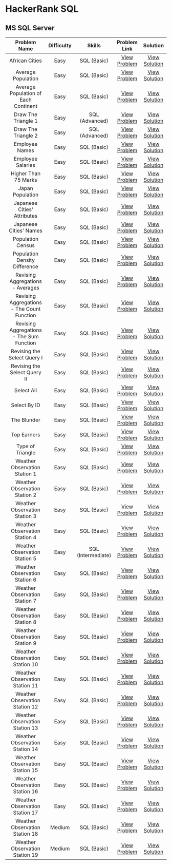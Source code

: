 # HackerRank SQL

## MS SQL Server

| Problem Name | Difficulty | Skills | Problem Link | Solution |
| :-: | :-: |:-:| :-: | :-: |
African Cities | Easy | SQL (Basic) | [View Problem](https://www.hackerrank.com/challenges/african-cities/problem) | [View Solution](https://github.com/ricrochads/hackerrank-sql/blob/main/MS%20SQL%20Server/african_cities.sql)
Average Population | Easy | SQL (Basic) | [View Problem](https://www.hackerrank.com/challenges/average-population/problem) | [View Solution](https://github.com/ricrochads/hackerrank-sql/blob/main/MS%20SQL%20Server/average_population.sql)
Average Population of Each Continent | Easy | SQL (Basic) | [View Problem](https://www.hackerrank.com/challenges/average-population-of-each-continent/problem) | [View Solution](https://github.com/ricrochads/hackerrank-sql/blob/main/MS%20SQL%20Server/average_population_of_each_continent.sql)
Draw The Triangle 1 | Easy | SQL (Advanced) | [View Problem](https://www.hackerrank.com/challenges/draw-the-triangle-1/problem) | [View Solution](https://github.com/ricrochads/hackerrank-sql/blob/main/MS%20SQL%20Server/draw_the_triangle_1.sql)
Draw The Triangle 2 | Easy | SQL (Advanced) | [View Problem](https://www.hackerrank.com/challenges/draw-the-triangle-2/problem) | [View Solution](https://github.com/ricrochads/hackerrank-sql/blob/main/MS%20SQL%20Server/draw_the_triangle_2.sql)
Employee Names | Easy | SQL (Basic) | [View Problem](https://www.hackerrank.com/challenges/name-of-employees/problem) | [View Solution](https://github.com/ricrochads/hackerrank-sql/blob/main/MS%20SQL%20Server/employee_names.sql)
Employee Salaries | Easy | SQL (Basic) | [View Problem](https://www.hackerrank.com/challenges/salary-of-employees/problem) | [View Solution](https://github.com/ricrochads/hackerrank-sql/blob/main/MS%20SQL%20Server/employee_salaries.sql)
Higher Than 75 Marks | Easy | SQL (Basic) | [View Problem](https://www.hackerrank.com/challenges/more-than-75-marks/problem) | [View Solution](https://github.com/ricrochads/hackerrank-sql/blob/main/MS%20SQL%20Server/higher_than_75_marks.sql)
Japan Population | Easy | SQL (Basic) | [View Problem](https://www.hackerrank.com/challenges/japan-population/problem) | [View Solution](https://github.com/ricrochads/hackerrank-sql/blob/main/MS%20SQL%20Server/japan_population.sql)
Japanese Cities' Attributes | Easy | SQL (Basic) | [View Problem](https://www.hackerrank.com/challenges/japanese-cities-attributes/problem) | [View Solution](https://github.com/ricrochads/hackerrank-sql/blob/main/MS%20SQL%20Server/japanese_cities_attributes.sql)
Japanese Cities' Names | Easy | SQL (Basic) | [View Problem](https://www.hackerrank.com/challenges/japanese-cities-name/problem) | [View Solution](https://github.com/ricrochads/hackerrank-sql/blob/main/MS%20SQL%20Server/japanese_cities_names.sql)
Population Census | Easy | SQL (Basic) | [View Problem](https://www.hackerrank.com/challenges/asian-population/problem) | [View Solution](https://github.com/ricrochads/hackerrank-sql/blob/main/MS%20SQL%20Server/population_census.sql)
Population Density Difference | Easy | SQL (Basic) | [View Problem](https://www.hackerrank.com/challenges/population-density-difference/problem) | [View Solution](https://github.com/ricrochads/hackerrank-sql/blob/main/MS%20SQL%20Server/population_density_difference.sql)
Revising Aggregations - Averages | Easy | SQL (Basic) | [View Problem](https://www.hackerrank.com/challenges/revising-aggregations-the-average-function/problem) | [View Solution](https://github.com/ricrochads/hackerrank-sql/blob/main/MS%20SQL%20Server/revising_aggregations_averages.sql)
Revising Aggregations - The Count Function | Easy | SQL (Basic) | [View Problem](https://www.hackerrank.com/challenges/revising-aggregations-the-count-function/problem) | [View Solution](https://github.com/ricrochads/hackerrank-sql/blob/main/MS%20SQL%20Server/revising_aggregations_the_count_function.sql)
Revising Aggregations - The Sum Function | Easy | SQL (Basic) | [View Problem](https://www.hackerrank.com/challenges/revising-aggregations-sum/problem) | [View Solution](https://github.com/ricrochads/hackerrank-sql/blob/main/MS%20SQL%20Server/revising_aggregations_the_sum_function.sql)
Revising the Select Query I | Easy | SQL (Basic) | [View Problem](https://www.hackerrank.com/challenges/revising-the-select-query/problem)| [View Solution](https://github.com/ricrochads/hackerrank-sql/blob/main/MS%20SQL%20Server/revising_the_select_query_i.sql)
Revising the Select Query II | Easy | SQL (Basic) | [View Problem](https://www.hackerrank.com/challenges/revising-the-select-query-2/problem) | [View Solution](https://github.com/ricrochads/hackerrank-sql/blob/main/MS%20SQL%20Server/revising_the_select_query_ii.sql)
Select All | Easy | SQL (Basic) | [View Problem](https://www.hackerrank.com/challenges/select-all-sql/problem) | [View Solution](https://github.com/ricrochads/hackerrank-sql/blob/main/MS%20SQL%20Server/select_all.sql)
Select By ID | Easy | SQL (Basic) | [View Problem](https://www.hackerrank.com/challenges/select-by-id/problem) | [View Solution](https://github.com/ricrochads/hackerrank-sql/blob/main/MS%20SQL%20Server/select_by_id.sql)
The Blunder | Easy | SQL (Basic) | [View Problem](https://www.hackerrank.com/challenges/the-blunder/problem) | [View Solution](https://github.com/ricrochads/hackerrank-sql/blob/main/MS%20SQL%20Server/the_blunder.sql)
Top Earners | Easy | SQL (Basic) | [View Problem](https://www.hackerrank.com/challenges/earnings-of-employees/problem) | [View Solution](https://github.com/ricrochads/hackerrank-sql/blob/main/MS%20SQL%20Server/top_earners.sql)
Type of Triangle | Easy | SQL (Basic) | [View Problem](https://www.hackerrank.com/challenges/what-type-of-triangle/problem) | [View Solution](https://github.com/ricrochads/hackerrank-sql/blob/main/MS%20SQL%20Server/type_of_triangle.sql)
Weather Observation Station 1 | Easy | SQL (Basic) | [View Problem](https://www.hackerrank.com/challenges/weather-observation-station-1/problem) | [View Solution](https://github.com/ricrochads/hackerrank-sql/blob/main/MS%20SQL%20Server/weather_observation_station_01.sql)
Weather Observation Station 2 | Easy | SQL (Basic) | [View Problem](https://www.hackerrank.com/challenges/weather-observation-station-2/problem) | [View Solution](https://github.com/ricrochads/hackerrank-sql/blob/main/MS%20SQL%20Server/weather_observation_station_02.sql)
Weather Observation Station 3 | Easy | SQL (Basic) | [View Problem](https://www.hackerrank.com/challenges/weather-observation-station-3/problem) | [View Solution](https://github.com/ricrochads/hackerrank-sql/blob/main/MS%20SQL%20Server/weather_observation_station_03.sql)
Weather Observation Station 4 | Easy | SQL (Basic) | [View Problem](https://www.hackerrank.com/challenges/weather-observation-station-4/problem) | [View Solution](https://github.com/ricrochads/hackerrank-sql/blob/main/MS%20SQL%20Server/weather_observation_station_04.sql)
Weather Observation Station 5 | Easy | SQL (Intermediate) | [View Problem](https://www.hackerrank.com/challenges/weather-observation-station-5/problem) | [View Solution](https://github.com/ricrochads/hackerrank-sql/blob/main/MS%20SQL%20Server/weather_observation_station_05.sql)
Weather Observation Station 6 | Easy | SQL (Basic) | [View Problem](https://www.hackerrank.com/challenges/weather-observation-station-6/problem) | [View Solution](https://github.com/ricrochads/hackerrank-sql/blob/main/MS%20SQL%20Server/weather_observation_station_06.sql)
Weather Observation Station 7 | Easy | SQL (Basic) | [View Problem](https://www.hackerrank.com/challenges/weather-observation-station-7/problem) | [View Solution](https://github.com/ricrochads/hackerrank-sql/blob/main/MS%20SQL%20Server/weather_observation_station_07.sql)
Weather Observation Station 8 | Easy | SQL (Basic) | [View Problem](https://www.hackerrank.com/challenges/weather-observation-station-8/problem) | [View Solution](https://github.com/ricrochads/hackerrank-sql/blob/main/MS%20SQL%20Server/weather_observation_station_08.sql)
Weather Observation Station 9 | Easy | SQL (Basic) | [View Problem](https://www.hackerrank.com/challenges/weather-observation-station-9/problem) | [View Solution](https://github.com/ricrochads/hackerrank-sql/blob/main/MS%20SQL%20Server/weather_observation_station_09.sql)
Weather Observation Station 10 | Easy | SQL (Basic) | [View Problem](https://www.hackerrank.com/challenges/weather-observation-station-10/problem) | [View Solution](https://github.com/ricrochads/hackerrank-sql/blob/main/MS%20SQL%20Server/weather_observation_station_10.sql)
Weather Observation Station 11 | Easy | SQL (Basic) | [View Problem](https://www.hackerrank.com/challenges/weather-observation-station-11/problem) | [View Solution](https://github.com/ricrochads/hackerrank-sql/blob/main/MS%20SQL%20Server/weather_observation_station_11.sql)
Weather Observation Station 12 | Easy | SQL (Basic) | [View Problem](https://www.hackerrank.com/challenges/weather-observation-station-12/problem) | [View Solution](https://github.com/ricrochads/hackerrank-sql/blob/main/MS%20SQL%20Server/weather_observation_station_12.sql)
Weather Observation Station 13 | Easy | SQL (Basic) | [View Problem](https://www.hackerrank.com/challenges/weather-observation-station-13/problem) | [View Solution](https://github.com/ricrochads/hackerrank-sql/blob/main/MS%20SQL%20Server/weather_observation_station_13.sql)
Weather Observation Station 14 | Easy | SQL (Basic) | [View Problem](https://www.hackerrank.com/challenges/weather-observation-station-14/problem) | [View Solution](https://github.com/ricrochads/hackerrank-sql/blob/main/MS%20SQL%20Server/weather_observation_station_14.sql)
Weather Observation Station 15 | Easy | SQL (Basic) | [View Problem](https://www.hackerrank.com/challenges/weather-observation-station-15/problem) | [View Solution](https://github.com/ricrochads/hackerrank-sql/blob/main/MS%20SQL%20Server/weather_observation_station_15.sql)
Weather Observation Station 16 | Easy | SQL (Basic) | [View Problem](https://www.hackerrank.com/challenges/weather-observation-station-16/problem) | [View Solution](https://github.com/ricrochads/hackerrank-sql/blob/main/MS%20SQL%20Server/weather_observation_station_16.sql)
Weather Observation Station 17 | Easy | SQL (Basic) | [View Problem](https://www.hackerrank.com/challenges/weather-observation-station-17/problem) | [View Solution](https://github.com/ricrochads/hackerrank-sql/blob/main/MS%20SQL%20Server/weather_observation_station_17.sql)
Weather Observation Station 18 | Medium | SQL (Basic) | [View Problem](https://www.hackerrank.com/challenges/weather-observation-station-18/problem) | [View Solution](https://github.com/ricrochads/hackerrank-sql/blob/main/MS%20SQL%20Server/weather_observation_station_18.sql)
Weather Observation Station 19 | Medium | SQL (Basic) | [View Problem](https://www.hackerrank.com/challenges/weather-observation-station-19/problem) | [View Solution](https://github.com/ricrochads/hackerrank-sql/blob/main/MS%20SQL%20Server/weather_observation_station_19.sql)
